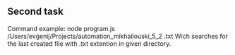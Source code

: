 ## Second task
Command example: node program.js /Users/evgenij/Projects/automation_mikhailouski_5_2 .txt
Wich searches for the last created file with .txt extention in given directory.